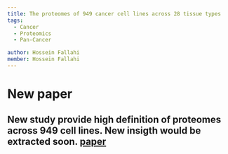 ```yaml
---
title: The proteomes of 949 cancer cell lines across 28 tissue types
tags:
  - Cancer
  - Proteomics
  - Pan-Cancer 

author: Hossein Fallahi
member: Hossein Fallahi
---
```


# New paper 

New study provide high definition of proteomes across 949 cell lines. New insigth would be extracted soon. 
[paper](https://www.cell.com/cancer-cell/fulltext/S1535-6108(22)00274-4)
---
